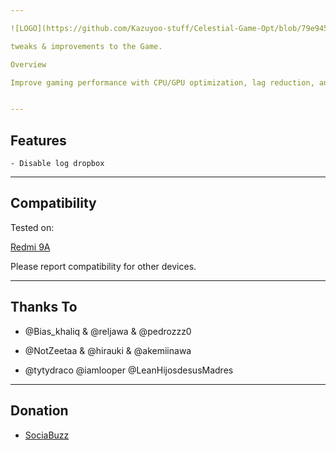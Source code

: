 ```yaml
---

![LOGO](https://github.com/Kazuyoo-stuff/Celestial-Game-Opt/blob/79e945d2cbb507542a88ddbacf14cd5cd3caa1f3/image/image.jpg)

tweaks & improvements to the Game.

Overview

Improve gaming performance with CPU/GPU optimization, lag reduction, and RAM optimization. Suitable for various games without manual settings.


---
```


## Features

```
- Disable log dropbox

```

---

## Compatibility

Tested on:

[Redmi 9A](https://m.gsmarena.com/xiaomi_redmi_9a-10279.php)


Please report compatibility for other devices.


---

## Thanks To

- @Bias_khaliq & @reljawa & @pedrozzz0

- @NotZeetaa & @hirauki & @akemiinawa

- @tytydraco @iamlooper @LeanHijosdesusMadres

---

## Donation

- [SociaBuzz](https://sociabuzz.com/dikyganteng_/tribe)
